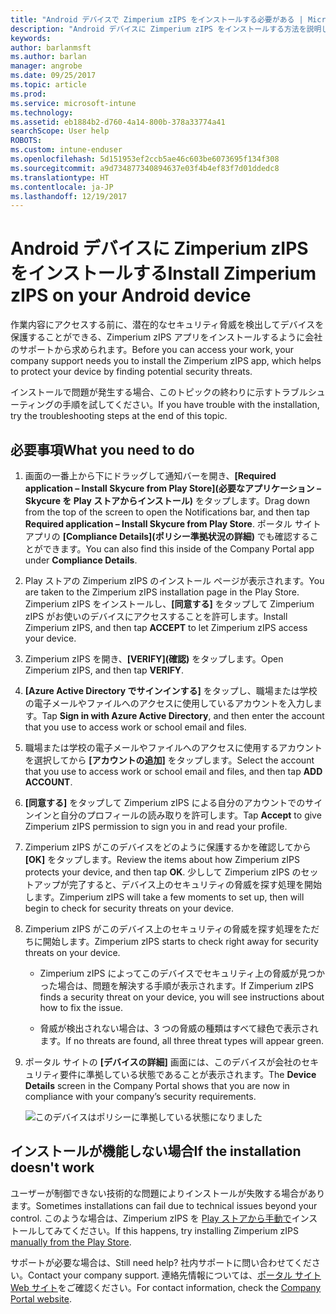 ```yaml
---
title: "Android デバイスで Zimperium zIPS をインストールする必要がある | Microsoft Docs"
description: "Android デバイスに Zimperium zIPS をインストールする方法を説明します。"
keywords: 
author: barlanmsft
ms.author: barlan
manager: angrobe
ms.date: 09/25/2017
ms.topic: article
ms.prod: 
ms.service: microsoft-intune
ms.technology: 
ms.assetid: eb1884b2-d760-4a14-800b-378a33774a41
searchScope: User help
ROBOTS: 
ms.custom: intune-enduser
ms.openlocfilehash: 5d151953ef2ccb5ae46c603be6073695f134f308
ms.sourcegitcommit: a9d734877340894637e03f4b4ef83f7d01ddedc8
ms.translationtype: HT
ms.contentlocale: ja-JP
ms.lasthandoff: 12/19/2017
---
```

# <a name="install-zimperium-zips-on-your-android-device"></a><span data-ttu-id="91543-103">Android デバイスに Zimperium zIPS をインストールする</span><span class="sxs-lookup"><span data-stu-id="91543-103">Install Zimperium zIPS on your Android device</span></span>

<span data-ttu-id="91543-104">作業内容にアクセスする前に、潜在的なセキュリティ脅威を検出してデバイスを保護することができる、Zimperium zIPS アプリをインストールするように会社のサポートから求められます。</span><span class="sxs-lookup"><span data-stu-id="91543-104">Before you can access your work, your company support needs you to install the Zimperium zIPS app, which helps to protect your device by finding potential security threats.</span></span>

<span data-ttu-id="91543-105">インストールで問題が発生する場合、このトピックの終わりに示すトラブルシューティングの手順を試してください。</span><span class="sxs-lookup"><span data-stu-id="91543-105">If you have trouble with the installation, try the troubleshooting steps at the end of this topic.</span></span>

## <a name="what-you-need-to-do"></a><span data-ttu-id="91543-106">必要事項</span><span class="sxs-lookup"><span data-stu-id="91543-106">What you need to do</span></span>

1. <span data-ttu-id="91543-107">画面の一番上から下にドラッグして通知バーを開き、**[Required application – Install Skycure from Play Store]\(必要なアプリケーション – Skycure を Play ストアからインストール)** をタップします。</span><span class="sxs-lookup"><span data-stu-id="91543-107">Drag down from the top of the screen to open the Notifications bar, and then tap **Required application – Install Skycure from Play Store**.</span></span> <span data-ttu-id="91543-108">ポータル サイト アプリの __[Compliance Details]\(ポリシー準拠状況の詳細)__ でも確認することができます。</span><span class="sxs-lookup"><span data-stu-id="91543-108">You can also find this inside of the Company Portal app under __Compliance Details__.</span></span>

2. <span data-ttu-id="91543-109">Play ストアの Zimperium zIPS のインストール ページが表示されます。</span><span class="sxs-lookup"><span data-stu-id="91543-109">You are taken to the Zimperium zIPS installation page in the Play Store.</span></span> <span data-ttu-id="91543-110">Zimperium zIPS をインストールし、**[同意する]** をタップして Zimperium zIPS がお使いのデバイスにアクセスすることを許可します。</span><span class="sxs-lookup"><span data-stu-id="91543-110">Install Zimperium zIPS, and then tap **ACCEPT** to let Zimperium zIPS access your device.</span></span>

3. <span data-ttu-id="91543-111">Zimperium zIPS を開き、**[VERIFY]\(確認)** をタップします。</span><span class="sxs-lookup"><span data-stu-id="91543-111">Open Zimperium zIPS, and then tap **VERIFY**.</span></span>

4. <span data-ttu-id="91543-112">**[Azure Active Directory でサインインする]** をタップし、職場または学校の電子メールやファイルへのアクセスに使用しているアカウントを入力します。</span><span class="sxs-lookup"><span data-stu-id="91543-112">Tap **Sign in with Azure Active Directory**, and then enter the account that you use to access work or school email and files.</span></span>

5. <span data-ttu-id="91543-113">職場または学校の電子メールやファイルへのアクセスに使用するアカウントを選択してから **[アカウントの追加]** をタップします。</span><span class="sxs-lookup"><span data-stu-id="91543-113">Select the account that you use to access work or school email and files, and then tap **ADD ACCOUNT**.</span></span>

6. <span data-ttu-id="91543-114">**[同意する]** をタップして Zimperium zIPS による自分のアカウントでのサインインと自分のプロフィールの読み取りを許可します。</span><span class="sxs-lookup"><span data-stu-id="91543-114">Tap **Accept** to give Zimperium zIPS permission to sign you in and read your profile.</span></span>

7. <span data-ttu-id="91543-115">Zimperium zIPS がこのデバイスをどのように保護するかを確認してから **[OK]** をタップします。</span><span class="sxs-lookup"><span data-stu-id="91543-115">Review the items about how Zimperium zIPS protects your device, and then tap **OK**.</span></span> <span data-ttu-id="91543-116">少しして Zimperium zIPS のセットアップが完了すると、デバイス上のセキュリティの脅威を探す処理を開始します。</span><span class="sxs-lookup"><span data-stu-id="91543-116">Zimperium zIPS will take a few moments to set up, then will begin to check for security threats on your device.</span></span>

8. <span data-ttu-id="91543-117">Zimperium zIPS がこのデバイス上のセキュリティの脅威を探す処理をただちに開始します。</span><span class="sxs-lookup"><span data-stu-id="91543-117">Zimperium zIPS starts to check right away for security threats on your device.</span></span>

   * <span data-ttu-id="91543-118">Zimperium zIPS によってこのデバイスでセキュリティ上の脅威が見つかった場合は、問題を解決する手順が表示されます。</span><span class="sxs-lookup"><span data-stu-id="91543-118">If Zimperium zIPS finds a security threat on your device, you will see instructions about how to fix the issue.</span></span>

   * <span data-ttu-id="91543-119">脅威が検出されない場合は、3 つの脅威の種類はすべて緑色で表示されます。</span><span class="sxs-lookup"><span data-stu-id="91543-119">If no threats are found, all three threat types will appear green.</span></span>

11. <span data-ttu-id="91543-120">ポータル サイトの **[デバイスの詳細]** 画面には、このデバイスが会社のセキュリティ要件に準拠している状態であることが表示されます。</span><span class="sxs-lookup"><span data-stu-id="91543-120">The **Device Details** screen in the Company Portal shows that you are now in compliance with your company’s security requirements.</span></span>

    ![このデバイスはポリシーに準拠している状態になりました](./media/mtd-device-now-compliant-android.png)

## <a name="if-the-installation-doesnt-work"></a><span data-ttu-id="91543-122">インストールが機能しない場合</span><span class="sxs-lookup"><span data-stu-id="91543-122">If the installation doesn't work</span></span>

<span data-ttu-id="91543-123">ユーザーが制御できない技術的な問題によりインストールが失敗する場合があります。</span><span class="sxs-lookup"><span data-stu-id="91543-123">Sometimes installations can fail due to technical issues beyond your control.</span></span> <span data-ttu-id="91543-124">このような場合は、Zimperium zIPS を [Play ストアから手動で](https://play.google.com/store/apps/details?id=com.zimperium.zips)インストールしてみてください。</span><span class="sxs-lookup"><span data-stu-id="91543-124">If this happens, try installing Zimperium zIPS [manually from the Play Store](https://play.google.com/store/apps/details?id=com.zimperium.zips).</span></span>

<span data-ttu-id="91543-125">サポートが必要な場合は、</span><span class="sxs-lookup"><span data-stu-id="91543-125">Still need help?</span></span> <span data-ttu-id="91543-126">社内サポートに問い合わせてください。</span><span class="sxs-lookup"><span data-stu-id="91543-126">Contact your company support.</span></span> <span data-ttu-id="91543-127">連絡先情報については、[ポータル サイト Web サイト](https://portal.manage.microsoft.com#HelpDeskDialog)をご確認ください。</span><span class="sxs-lookup"><span data-stu-id="91543-127">For contact information, check the [Company Portal website](https://portal.manage.microsoft.com#HelpDeskDialog).</span></span>
